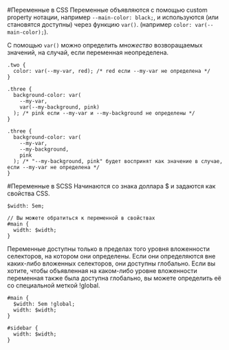 #Переменные в CSS
Переменные объявляются с помощью custom property нотации, например `--main-color: black;`, и используются (или становятся доступны) через функцию `var()`. (например `color: var(--main-color);`).

С помощью `var()` можно определить _множество_ возворащаемых значений, на случай, если переменная неопределена.
```
.two {
  color: var(--my-var, red); /* red если --my-var не определена */
}

.three {
  background-color: var(
    --my-var,
    var(--my-background, pink)
  ); /* pink если --my-var и --my-background не определены */
}

.three {
  background-color: var(
    --my-var,
    --my-background,
    pink
  ); /* "--my-background, pink" будет воспринят как значение в случае, если --my-var не определена */
}
```
#Переменные в SCSS
Начинаются со знака доллара $ и задаются как свойства CSS.
```
$width: 5em;

// Вы можете обратиться к переменной в свойствах
#main {
  width: $width;
}
```
Переменные доступны только в пределах того уровня вложенности селекторов, на котором они определены. Если они определяются вне каких-либо вложенных селекторов, они доступны глобально. Если вы хотите, чтобы объявленная на каком-либо уровне вложенности переменная также была доступна глобально, вы можете определить её со специальной меткой !global.
```
#main {
  $width: 5em !global;
  width: $width;
}

#sidebar {
  width: $width;
}
```
